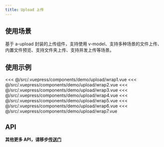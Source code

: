 ```yaml
---
title: Upload 上传
---
```


## 使用场景

基于 a-upload 封装的上传组件，支持使用 v-model、支持多种场景的文件上传、内置文件预览、支持文件夹上传、支持并发上传等场景。


## 使用示例

<layout-code-box title="基础使用" description="不需要任何配置">
  <demo-upload-wrap1 />
  <highlight-code slot="codeText" lang="vue">
<<< @/src/.vuepress/components/demo/upload/wrap1.vue
  </highlight-code>
</layout-code-box>

<layout-code-box title="多选上传" description="使用 multiple 开启多选上传，同时使用 limit 指定要上传的文件个数。">
  <demo-upload-wrap2 />
  <highlight-code slot="codeText" lang="vue">
<<< @/src/.vuepress/components/demo/upload/wrap2.vue
  </highlight-code>
</layout-code-box>

<layout-code-box title="在 a-form-model 中使用" description="支持嵌套在 a-form-model 中，就像使用 input 表单一样，不同的是，trigger 需要设置为 change。">
  <demo-upload-wrap3 />
  <highlight-code slot="codeText" lang="vue">
<<< @/src/.vuepress/components/demo/upload/wrap3.vue
  </highlight-code>
</layout-code-box>

<layout-code-box title="自定义上传内容" description="自定义上传内容，设置 block 可以将 upload 组件设置成块级元素。">
  <demo-upload-wrap4 />
  <highlight-code slot="codeText" lang="vue">
<<< @/src/.vuepress/components/demo/upload/wrap4.vue
  </highlight-code>
</layout-code-box>

<layout-code-box title="文件夹上传" description="展示成文件夹而不是文件列表的形式。">
  <demo-upload-wrap5 />
  <highlight-code slot="codeText" lang="vue">
<<< @/src/.vuepress/components/demo/upload/wrap5.vue
  </highlight-code>
</layout-code-box>

<layout-code-box title="自定义按钮右边的内容" description="想要显示内置的提示，又想要添加其他功能。">
  <demo-upload-wrap6 />
  <highlight-code slot="codeText" lang="vue">
<<< @/src/.vuepress/components/demo/upload/wrap6.vue
  </highlight-code>
</layout-code-box>

<layout-code-box title="文件夹上传" description="支持多种场景切换查看效果。">
  <demo-upload-wrap7 />
  <highlight-code slot="codeText" lang="vue">
<<< @/src/.vuepress/components/demo/upload/wrap7.vue
  </highlight-code>
</layout-code-box>


## API

<layout-table title="Attributes" :columns="columns" :dataSource="records" />

<layout-table title="Methods" :columns="columns" :dataSource="methodRecords" />

**其他更多 API，请移步[传送门](https://www.antdv.com/components/upload-cn/#API)**

<script>
  export default {
    data() {
      return { 
        columns: ['参数', '说明', '类型', '可选值', '默认值'],
        records: [{
          0: 'v-model',
          1: '受控',
          2: 'Array',
          3: '',
          4: '[]'
        }, {
          0: 'limit',
          1: '上传个数，默认 1 个，如果设置了 multiple 为 false，limit 将始终是 1',
          2: 'Number',
          3: 'Number',
          4: '1'
        }, {
          0: 'action',
          1: '上传地址，如果传递了就使用，否则去取 $api.upload',
          2: 'String',
          3: 'String',
          4: '\'\''
        }, {
          0: 'downloadUrl',
          1: '文件预览地址，如果传递了就使用，否则去取 $api.download',
          2: 'String',
          3: 'String',
          4: '\'\''
        }, {
          0: 'listType',
          1: '文件的上传类型，根据不同的 listType 切换成不同的上传样式',
          2: 'String',
          3: 'text | picture | picture-card',
          4: 'text'
        }, {
          0: 'beforeUpload',
          1: '同 a-upload 的 beforeUpload，内部做了上传文件的个数限制，且如果文件上传失败了会过滤掉，给出提示，但是不展示在列表里面',
          2: 'Function',
          3: 'Function',
          4: '(file, fileList) => true'
        }, {
          0: 'remove',
          1: '删除文件的回调，同 a-upload 的 remove',
          2: 'Function | Promise',
          3: 'Function',
          4: '(file) => true'
        }, {
          0: 'keys',
          1: '设置默认值的文件列表时，传递的 name 和 url，接口一般返回的是 fileName 和 filePath，默认先取 name 和 url，没有的话再去取 fileName 和 filePath',
          2: 'object',
          3: '{name: String, url: String}',
          4: '{name: \'fileName\', url: \'filePath\'}'
        }, {
          0: 'block',
          1: '把上传组件作为一个块级元素',
          2: 'Boolean',
          3: 'Boolean',
          4: 'false'
        }, {
          0: 'autoHideUploadBtn',
          1: '是否自动隐藏上传按钮，假如当前是单选，那上传文件已经有一个的时候，按钮就会自动隐藏掉，注意，该参数只在 showDirectory 是 false 的时候支持',
          2: 'Boolean',
          3: 'Boolean',
          4: 'false'
        }, {
          0: 'fileChange',
          1: '在 onChange 里面对返回值进行处理，应对返回值不是默认格式的情况，替代 onChange',
          2: 'Function',
          3: 'Function',
          4: '(info) => info'
        }, {
          0: 'drag',
          1: '是否开启拖拽上传',
          2: 'Boolean',
          3: 'Boolean',
          4: 'false'
        }, {
          0: 'autoScrollFileList',
          1: '是否自动滚动文件列表，多选上传了很多文件时使用，具体效果请查看文件夹上传的例子',
          2: 'Boolean',
          3: 'Boolean',
          4: 'false'
        }, {
          0: 'showDirectory',
          1: '文件夹上传时，不显示具体的文件列表，显示成文件夹的形式，同时 showUploadList 自动变成 false',
          2: 'Boolean',
          3: 'Boolean',
          4: 'false'
        }, {
          0: 'concurrentNumber',
          1: '同时上传的并发数量，建议不要超过 50。',
          2: 'Number',
          3: 'Number',
          4: '10'
        }, {
          0: 'getFormData()',
          1: '获取接口需要的表单数据，里面主要是已经组装好的 fileName 和 filePath 字段',
          2: 'Function',
          3: 'Function',
          4: '() => files'
        }],
        // 方法
        methodRecords: [{
          0: '@uploaded',
          1: '文件完全处理完成的回调（并不代表文件已经全部上传成功），返回已上传成功和失败的文件列表，成功列表里面一定都有 response 对象，注意：okFileList 和 failFileList 字段返回的都是本次所选文件的结果，并不是所有的结果',
          2: 'Function',
          3: '\'\'',
          4: '(okFileList, failFileList) => {}'
        }]
      }
    },
  }
</script>

<style>
</style>
